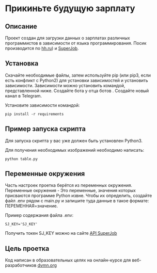 # Прикиньте будущую зарплату
## Описание
Проект создан для загрузки данных о зарплатах различных программистов в зависимости от языка программирования. Посик производится по [hh.ru](https://kashira.hh.ru/?ysclid=ljef5hkktp2851748))  и [SuperJob]([https://api.superjob.ru/?click_id=979Z1YOfpoZB4uf&utm_source=cityads&utm_medium=cpa&utm_campaign=2Keh](https://www.superjob.ru/?ysclid=ljef6x0js0186243869)).
## Установка 
Скачайте необходимые файлы, затем используйте pip (или pip3, если есть конфликт с Python2) для установки зависимостей и установить зависимости. Зависимости можно установить командой, представленной ниже. Создайте бота у отца ботов . Создайте новый канал в Telegram.


Установите зависимости командой:
```
pip install -r requirements
```
## Пример запуска скрипта
Для запуска скрипта у вас уже должен быть установлен Python3.


Для получения необходимых изображений необходимо написать:
```
python table.py
```
## Переменные окружения 
Часть настроек проетка берётся из переменных окружения. Переменные окружения - Это переменные, значения которых присваются программе Python извне. Чтобы их определить, создайте файл .env рядом с main.py и запишите туда данные в такое формате: ПЕРЕМЕННАЯ=значение.


Пример содержания файла .env:
```
SJ_KEY='SJ_KEY'
```
Получить токен SJ_KEY можно на сайте [API SuperJob](https://api.superjob.ru/?click_id=979Z1YOfpoZB4uf&utm_source=cityads&utm_medium=cpa&utm_campaign=2Keh)
## Цель проетка 
Код написан в образовательных целях на онлайн-курсе для веб-разработчиков [dvmn.org](https://dvmn.org/modules/) 

